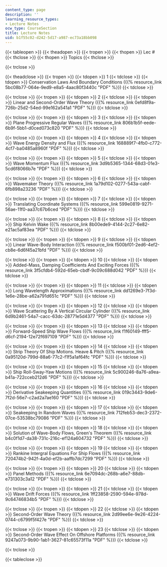 ```yaml
---
content_type: page
description: ''
learning_resource_types:
- Lecture Notes
ocw_type: CourseSection
title: Lecture Notes
uid: b1f55c02-d242-5d17-a987-ec73a18bb098
---
```


{{< tableopen >}}
{{< theadopen >}}
{{< tropen >}}
{{< thopen >}}
Lec #
{{< thclose >}}
{{< thopen >}}
Topics
{{< thclose >}}

{{< trclose >}}

{{< theadclose >}}
{{< tropen >}}
{{< tdopen >}}
1
{{< tdclose >}}
{{< tdopen >}}
Conservation Laws And Boundary Conditions ({{% resource_link 5bc08b77-064e-9ed9-e8a5-4aac80f3440c "PDF" %}})
{{< tdclose >}}

{{< trclose >}}
{{< tropen >}}
{{< tdopen >}}
2
{{< tdclose >}}
{{< tdopen >}}
Linear and Second-Order Wave Theory ({{% resource_link 0efd8f9a-726b-25d2-54ed-99e162a541a1 "PDF" %}})
{{< tdclose >}}

{{< trclose >}}
{{< tropen >}}
{{< tdopen >}}
3
{{< tdclose >}}
{{< tdopen >}}
Plane Progressive Regular Waves ({{% resource_link 806b1b5f-eede-6b9f-5bb1-d0ced073c820 "PDF" %}})
{{< tdclose >}}

{{< trclose >}}
{{< tropen >}}
{{< tdopen >}}
4
{{< tdclose >}}
{{< tdopen >}}
Wave Energy Density and Flux ({{% resource_link 168889f7-4fb0-c772-4cf7-ba0485a8960f "PDF" %}})
{{< tdclose >}}

{{< trclose >}}
{{< tropen >}}
{{< tdopen >}}
5
{{< tdclose >}}
{{< tdopen >}}
Wave Momentum Flux ({{% resource_link 3d9b5365-1344-68d3-01e3-5cd6f8066b7e "PDF" %}})
{{< tdclose >}}

{{< trclose >}}
{{< tropen >}}
{{< tdopen >}}
6
{{< tdclose >}}
{{< tdopen >}}
Wavemaker Theory ({{% resource_link 1a79d102-0277-543a-cabf-6fb898a23236 "PDF" %}})
{{< tdclose >}}

{{< trclose >}}
{{< tropen >}}
{{< tdopen >}}
7
{{< tdclose >}}
{{< tdopen >}}
Translating Coordinate Systems ({{% resource_link 599e0819-9271-56ae-11f0-aa37c67b6ced "PDF" %}})
{{< tdclose >}}

{{< trclose >}}
{{< tropen >}}
{{< tdopen >}}
8
{{< tdclose >}}
{{< tdopen >}}
Ship Kelvin Wake ({{% resource_link 8b00ede9-4144-2c27-6e82-e21ac5af83ea "PDF" %}})
{{< tdclose >}}

{{< trclose >}}
{{< tropen >}}
{{< tdopen >}}
9
{{< tdclose >}}
{{< tdopen >}}
Linear Wave-Body Interaction ({{% resource_link f500bf01-2ed6-4ef2-cb8e-6d6f45a21bfd "PDF" %}})
{{< tdclose >}}

{{< trclose >}}
{{< tropen >}}
{{< tdopen >}}
10
{{< tdclose >}}
{{< tdopen >}}
Added-Mass, Damping Coefficients And Exciting Forces ({{% resource_link 3f5cfdb4-592d-65eb-cbdf-9c09c688d042 "PDF" %}})
{{< tdclose >}}

{{< trclose >}}
{{< tropen >}}
{{< tdopen >}}
11
{{< tdclose >}}
{{< tdopen >}}
Long Wavelength Approximations ({{% resource_link dd1269e3-7f3d-1e6e-28be-a62a791d651c "PDF" %}})
{{< tdclose >}}

{{< trclose >}}
{{< tropen >}}
{{< tdopen >}}
12
{{< tdclose >}}
{{< tdopen >}}
Wave Scattering By A Vertical Circular Cylinder ({{% resource_link 6d9b2461-54a7-cacc-63dc-28771e5d4377 "PDF" %}})
{{< tdclose >}}

{{< trclose >}}
{{< tropen >}}
{{< tdopen >}}
13
{{< tdclose >}}
{{< tdopen >}}
Forward-Speed Ship Wave Flows ({{% resource_link f1f60149-fff5-d6cf-2194-12e72f697109 "PDF" %}})
{{< tdclose >}}

{{< trclose >}}
{{< tropen >}}
{{< tdopen >}}
14
{{< tdclose >}}
{{< tdopen >}}
Strip Theory Of Ship Motions. Heave & Pitch ({{% resource_link 0a95120d-799d-88a6-77c2-f1f5a1af64fc "PDF" %}})
{{< tdclose >}}

{{< trclose >}}
{{< tropen >}}
{{< tdopen >}}
15
{{< tdclose >}}
{{< tdopen >}}
Ship Roll-Sway-Yaw Motions ({{% resource_link 5c900246-8a76-a9ea-b41a-722cceb212d6 "PDF" %}})
{{< tdclose >}}

{{< trclose >}}
{{< tropen >}}
{{< tdopen >}}
16
{{< tdclose >}}
{{< tdopen >}}
Derivative Seakeeping Quantities ({{% resource_link 019c3443-9de6-7f2d-56e7-c2ad2a7ae160 "PDF" %}})
{{< tdclose >}}

{{< trclose >}}
{{< tropen >}}
{{< tdopen >}}
17
{{< tdclose >}}
{{< tdopen >}}
Seakeeping In Random Waves ({{% resource_link 712feb53-dec3-2372-07ce-53538bc79086 "PDF" %}})
{{< tdclose >}}

{{< trclose >}}
{{< tropen >}}
{{< tdopen >}}
18
{{< tdclose >}}
{{< tdopen >}}
Solution of Wave-Body Flows, Green's Theorem ({{% resource_link b4c0f1d7-da38-731c-216c-ef124a604732 "PDF" %}})
{{< tdclose >}}

{{< trclose >}}
{{< tropen >}}
{{< tdopen >}}
19
{{< tdclose >}}
{{< tdopen >}}
Rankine Intergral Equations For Ship Flows ({{% resource_link 720474b2-942f-4a0d-ef2b-aaffb7dc7299 "PDF" %}})
{{< tdclose >}}

{{< trclose >}}
{{< tropen >}}
{{< tdopen >}}
20
{{< tdclose >}}
{{< tdopen >}}
Panel Methods ({{% resource_link 6e7094dc-268b-a6e7-88db-e731303c3a12 "PDF" %}})
{{< tdclose >}}

{{< trclose >}}
{{< tropen >}}
{{< tdopen >}}
21
{{< tdclose >}}
{{< tdopen >}}
Wave Drift Forces ({{% resource_link 1ff23858-2590-594e-978d-9c64746834b5 "PDF" %}})
{{< tdclose >}}

{{< trclose >}}
{{< tropen >}}
{{< tdopen >}}
22
{{< tdclose >}}
{{< tdopen >}}
Second-Order Wave Theory ({{% resource_link 2d99ee6e-9e26-4224-0744-c6799f5f427e "PDF" %}})
{{< tdclose >}}

{{< trclose >}}
{{< tropen >}}
{{< tdopen >}}
23
{{< tdclose >}}
{{< tdopen >}}
Second-Order Wave Effect On Offshore Platforms ({{% resource_link 9247a073-9b90-1ab1-3627-81c65573f11a "PDF" %}})
{{< tdclose >}}

{{< trclose >}}

{{< tableclose >}}